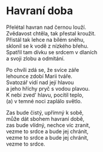 # Havraní doba

Přelétal havran nad černou louží.  
Zvědavost chtěla, tak přestal kroužit.  
Přistál tak lehce na bílém sněhu,  
sklonil se k vodě z nízkého břehu.  
Spatřil tam dívku se srdcem v dlaních  
a svoji zlobu a odmítání.

Po chvíli zdá se, že svíce záře  
lehounce zdobí Marii tváře.  
Svatozář vidí nad její hlavou  
a jeho hříchy pryč s vodou plavou.  
K nebi zved' hlavu, pocítil teplo,  
(a) v temné noci zaplálo světlo.

Zas bude čistý, upřímný k sobě,  
může dát sbohem havraní době,  
zas bude vlídný, nechce víc zranit,  
vezme to srdce a bude jej chránit,  
vezme to srdce a bude jej chránit,  
vezme to srdce.
